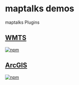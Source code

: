 # maptalks demos

maptalks Plugins

## [WMTS](./maptalks.wmtstilelayer/README.md)

[![npm](https://img.shields.io/npm/v/maptalks.wmtstilelayer.svg)](https://www.npmjs.com/package/maptalks.wmtstilelayer)

## [ArcGIS](./maptalks.arcgistilelayer/README.md)

[![npm](https://img.shields.io/npm/v/maptalks.arcgistilelayer.svg)](https://www.npmjs.com/package/maptalks.arcgistilelayer)
